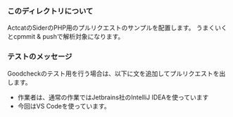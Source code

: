 ### このディレクトリについて

ActcatのSiderのPHP用のプルリクエストのサンプルを配置します。
うまくいくとcpmmit & pushで解析対象になります。

### テストのメッセージ

Goodcheckのテスト用を行う場合は、以下に文を追加してプルリクエストを出します。

- 作業者は、通常の作業ではJetbrains社のIntelliJ IDEAを使っています
- 今回はVS Codeを使っています。
